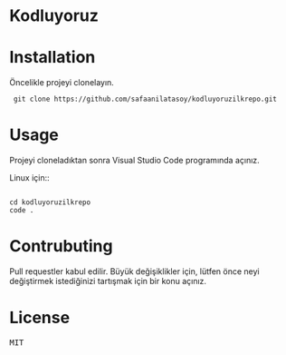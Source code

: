 # Kodluyoruz
 

# Installation

Öncelikle projeyi clonelayın. 

<pre><code> git clone https://github.com/safaanilatasoy/kodluyoruzilkrepo.git 
</code></pre>

# Usage

Projeyi cloneladıktan sonra Visual Studio Code programında açınız.

Linux için::

<pre><code>
cd kodluyoruzilkrepo
code . 
</code></pre>

# Contrubuting

Pull requestler kabul edilir. Büyük değişiklikler için, lütfen önce neyi değiştirmek istediğinizi tartışmak için bir konu açınız.

# License 

<pre>MIT</pre>

